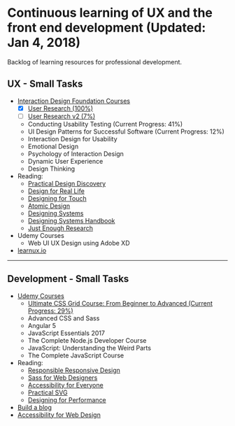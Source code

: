 Continuous learning of UX and the front end development (Updated: Jan 4, 2018)
==============
Backlog of learning resources for professional development.

## UX - Small Tasks
- [Interaction Design Foundation Courses](https://www.interaction-design.org/courses?r=candi-lemoine)
  - [x] [User Research (100%)](https://github.com/candicodeit/personal-goals/projects/1)
  - [ ] [User Research v2 (7%)](https://github.com/candicodeit/personal-goals/projects/3)  
  - Conducting Usability Testing (Current Progress: 41%)
  - UI Design Patterns for Successful Software (Current Progress: 12%)
  - Interaction Design for Usability
  - Emotional Design
  - Psychology of Interaction Design
  - Dynamic User Experience
  - Design Thinking
- Reading:
  - [Practical Design Discovery](https://abookapart.com/products/practical-design-discovery)
  - [Design for Real Life](https://abookapart.com/products/design-for-real-life)
  - [Designing for Touch](https://abookapart.com/products/designing-for-touch)
  - [Atomic Design](http://atomicdesign.bradfrost.com/)
  - [Designing Systems](https://www.smashingmagazine.com/printed-books/design-systems/)
  - [Designing Systems Handbook](https://www.designbetter.co/design-systems-handbook)
  - [Just Enough Research](https://abookapart.com/products/just-enough-research)
- Udemy Courses
  - Web UI UX Design using Adobe XD
- [learnux.io](https://learnux.io)  

---  

## Development - Small Tasks
- [Udemy Courses](https://www.udemy.com/user/candi-lemoine/)
  - [Ultimate CSS Grid Course: From Beginner to Advanced (Current Progress: 29%)](https://github.com/candicodeit/udemy/projects/1)
  - Advanced CSS and Sass
  - Angular 5
  - JavaScript Essentials 2017
  - The Complete Node.js Developer Course
  - JavaScript: Understanding the Weird Parts
  - The Complete JavaScript Course
- Reading: 
  - [Responsible Responsive Design](https://abookapart.com/products/responsible-responsive-design)
  - [Sass for Web Designers](https://abookapart.com/products/sass-for-web-designers)
  - [Accessibility for Everyone](https://abookapart.com/products/accessibility-for-everyone)
  - [Practical SVG](https://abookapart.com/products/practical-svg)
  - [Designing for Performance](http://designingforperformance.com/)
- [Build a blog](https://github.com/candicodeit/githubpages/projects/1)
- [Accessibility for Web Design](https://www.lynda.com/Web-Design-tutorials/Accessibility-Web-Design/606090-2.html)


